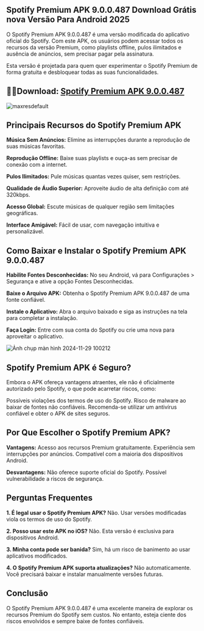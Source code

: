 ## Spotify Premium APK 9.0.0.487 Download Grátis nova Versão Para Android 2025
O Spotify Premium APK 9.0.0.487 é uma versão modificada do aplicativo oficial do Spotify. Com este APK, os usuários podem acessar todos os recursos da versão Premium, como playlists offline, pulos ilimitados e ausência de anúncios, sem precisar pagar pela assinatura.

Esta versão é projetada para quem quer experimentar o Spotify Premium de forma gratuita e desbloquear todas as suas funcionalidades.

## 🍿🌈Download: [Spotify Premium APK 9.0.0.487](https://modilimitado.io/pt/spotify-apk)

![maxresdefault](https://github.com/user-attachments/assets/c73dc74a-a1d8-40f5-9951-827967f4cf6d)

## Principais Recursos do Spotify Premium APK

**Música Sem Anúncios:**
Elimine as interrupções durante a reprodução de suas músicas favoritas.

**Reprodução Offline:**
Baixe suas playlists e ouça-as sem precisar de conexão com a internet.

**Pulos Ilimitados:**
Pule músicas quantas vezes quiser, sem restrições.

**Qualidade de Áudio Superior:**
Aproveite áudio de alta definição com até 320kbps.

**Acesso Global:**
Escute músicas de qualquer região sem limitações geográficas.

**Interface Amigável:**
Fácil de usar, com navegação intuitiva e personalizável.

## Como Baixar e Instalar o Spotify Premium APK 9.0.0.487

**Habilite Fontes Desconhecidas:**
No seu Android, vá para Configurações > Segurança e ative a opção Fontes Desconhecidas.

**Baixe o Arquivo APK:**
Obtenha o Spotify Premium APK 9.0.0.487 de uma fonte confiável.

**Instale o Aplicativo:**
Abra o arquivo baixado e siga as instruções na tela para completar a instalação.

**Faça Login:**
Entre com sua conta do Spotify ou crie uma nova para aproveitar o aplicativo.

![Ảnh chụp màn hình 2024-11-29 100212](https://github.com/user-attachments/assets/d2b642df-7d86-42cd-a1a6-a399a647aa38)

## Spotify Premium APK é Seguro?
Embora o APK ofereça vantagens atraentes, ele não é oficialmente autorizado pelo Spotify, o que pode acarretar riscos, como:

Possíveis violações dos termos de uso do Spotify.
Risco de malware ao baixar de fontes não confiáveis.
Recomenda-se utilizar um antivírus confiável e obter o APK de sites seguros.

## Por Que Escolher o Spotify Premium APK?

**Vantagens:**
Acesso aos recursos Premium gratuitamente.
Experiência sem interrupções por anúncios.
Compatível com a maioria dos dispositivos Android.

**Desvantagens:**
Não oferece suporte oficial do Spotify.
Possível vulnerabilidade a riscos de segurança.

## Perguntas Frequentes

**1. É legal usar o Spotify Premium APK?**
Não. Usar versões modificadas viola os termos de uso do Spotify.

**2. Posso usar este APK no iOS?**
Não. Esta versão é exclusiva para dispositivos Android.

**3. Minha conta pode ser banida?**
Sim, há um risco de banimento ao usar aplicativos modificados.

**4. O Spotify Premium APK suporta atualizações?**
Não automaticamente. Você precisará baixar e instalar manualmente versões futuras.

## Conclusão
O Spotify Premium APK 9.0.0.487 é uma excelente maneira de explorar os recursos Premium do Spotify sem custos. No entanto, esteja ciente dos riscos envolvidos e sempre baixe de fontes confiáveis.
